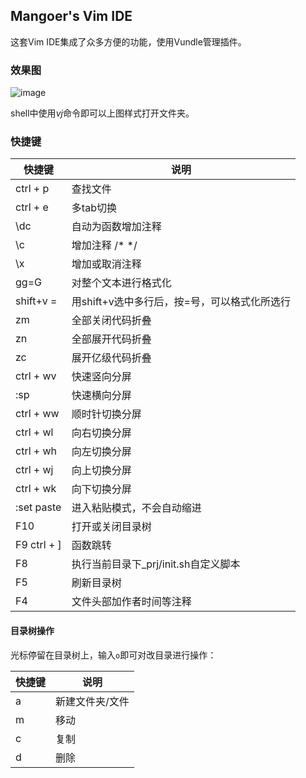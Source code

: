 ## Mangoer's Vim IDE

这套Vim IDE集成了众多方便的功能，使用Vundle管理插件。

### 效果图

![image](https://raw.githubusercontent.com/mangoer-ys/vim-conf/master/image/screenshot-1.png)

shell中使用*vj*命令即可以上图样式打开文件夹。

### 快捷键


|快捷键|说明|
|-|-|
| ctrl + p | 查找文件 |
| ctrl + e | 多tab切换 |
| \dc | 自动为函数增加注释 |
| \c | 增加注释 /* */ |
| \x | 增加或取消注释 |
| gg=G | 对整个文本进行格式化 |
| shift+v = | 用shift+v选中多行后，按=号，可以格式化所选行 |
| zm | 全部关闭代码折叠 |
| zn | 全部展开代码折叠 |
| zc | 展开亿级代码折叠 |
| ctrl + wv | 快速竖向分屏 |
| :sp | 快速横向分屏 |
| ctrl + ww | 顺时针切换分屏 |
| ctrl + wl | 向右切换分屏 |
| ctrl + wh | 向左切换分屏 |
| ctrl + wj | 向上切换分屏 |
| ctrl + wk | 向下切换分屏 |
| :set paste | 进入粘贴模式，不会自动缩进 |
| F10 | 打开或关闭目录树 |
| F9 ctrl + ] | 函数跳转 |
| F8 | 执行当前目录下_prj/init.sh自定义脚本 |
| F5 | 刷新目录树 |
| F4 | 文件头部加作者时间等注释 |


#### 目录树操作
光标停留在目录树上，输入`o`即可对改目录进行操作：

| 快捷键 | 说明 |
|-|-|
| a | 新建文件夹/文件 |
| m | 移动 |
| c | 复制 |
| d | 删除 |
